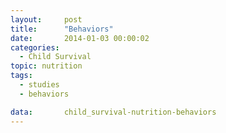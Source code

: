 ```yaml
---
layout:     post
title:      "Behaviors"
date:       2014-01-03 00:00:02
categories: 
  - Child Survival
topic: nutrition
tags:       
  - studies
  - behaviors

data:       child_survival-nutrition-behaviors
---
```

